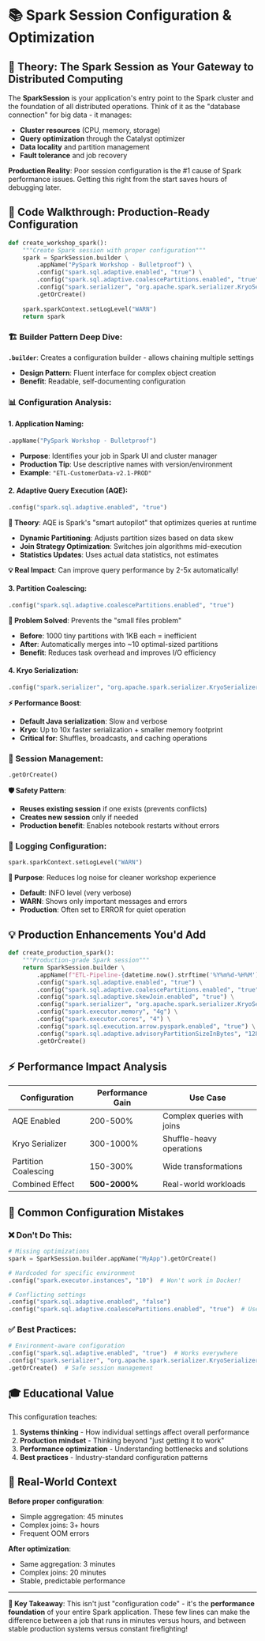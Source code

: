 # 📚 Spark Session Configuration & Optimization

## 🎯 **Theory: The Spark Session as Your Gateway to Distributed Computing**

The **SparkSession** is your application's entry point to the Spark cluster and the foundation of all distributed operations. Think of it as the "database connection" for big data - it manages:

- **Cluster resources** (CPU, memory, storage)
- **Query optimization** through the Catalyst optimizer
- **Data locality** and partition management
- **Fault tolerance** and job recovery

**Production Reality**: Poor session configuration is the #1 cause of Spark performance issues. Getting this right from the start saves hours of debugging later.

## 🔧 **Code Walkthrough: Production-Ready Configuration**

```python
def create_workshop_spark():
    """Create Spark session with proper configuration"""
    spark = SparkSession.builder \
        .appName("PySpark Workshop - Bulletproof") \
        .config("spark.sql.adaptive.enabled", "true") \
        .config("spark.sql.adaptive.coalescePartitions.enabled", "true") \
        .config("spark.serializer", "org.apache.spark.serializer.KryoSerializer") \
        .getOrCreate()
    
    spark.sparkContext.setLogLevel("WARN")
    return spark
```

### **🏗️ Builder Pattern Deep Dive:**

**`.builder`**: Creates a configuration builder - allows chaining multiple settings
- **Design Pattern**: Fluent interface for complex object creation
- **Benefit**: Readable, self-documenting configuration

### **📊 Configuration Analysis:**

#### **1. Application Naming:**
```python
.appName("PySpark Workshop - Bulletproof")
```
- **Purpose**: Identifies your job in Spark UI and cluster manager
- **Production Tip**: Use descriptive names with version/environment
- **Example**: `"ETL-CustomerData-v2.1-PROD"`

#### **2. Adaptive Query Execution (AQE):**
```python
.config("spark.sql.adaptive.enabled", "true")
```
**🧠 Theory**: AQE is Spark's "smart autopilot" that optimizes queries at runtime
- **Dynamic Partitioning**: Adjusts partition sizes based on data skew
- **Join Strategy Optimization**: Switches join algorithms mid-execution
- **Statistics Updates**: Uses actual data statistics, not estimates

**💡 Real Impact**: Can improve query performance by 2-5x automatically!

#### **3. Partition Coalescing:**
```python
.config("spark.sql.adaptive.coalescePartitions.enabled", "true")
```
**🎯 Problem Solved**: Prevents the "small files problem"
- **Before**: 1000 tiny partitions with 1KB each = inefficient
- **After**: Automatically merges into ~10 optimal-sized partitions
- **Benefit**: Reduces task overhead and improves I/O efficiency

#### **4. Kryo Serialization:**
```python
.config("spark.serializer", "org.apache.spark.serializer.KryoSerializer")
```
**⚡ Performance Boost**: 
- **Default Java serialization**: Slow and verbose
- **Kryo**: Up to 10x faster serialization + smaller memory footprint
- **Critical for**: Shuffles, broadcasts, and caching operations

### **🔧 Session Management:**
```python
.getOrCreate()
```
**🛡️ Safety Pattern**: 
- **Reuses existing session** if one exists (prevents conflicts)
- **Creates new session** only if needed
- **Production benefit**: Enables notebook restarts without errors

### **📝 Logging Configuration:**
```python
spark.sparkContext.setLogLevel("WARN")
```
**🎯 Purpose**: Reduces log noise for cleaner workshop experience
- **Default**: INFO level (very verbose)
- **WARN**: Shows only important messages and errors
- **Production**: Often set to ERROR for quiet operation

## 💡 **Production Enhancements You'd Add**

```python
def create_production_spark():
    """Production-grade Spark session"""
    return SparkSession.builder \
        .appName(f"ETL-Pipeline-{datetime.now().strftime('%Y%m%d-%H%M')}") \
        .config("spark.sql.adaptive.enabled", "true") \
        .config("spark.sql.adaptive.coalescePartitions.enabled", "true") \
        .config("spark.sql.adaptive.skewJoin.enabled", "true") \
        .config("spark.serializer", "org.apache.spark.serializer.KryoSerializer") \
        .config("spark.executor.memory", "4g") \
        .config("spark.executor.cores", "4") \
        .config("spark.sql.execution.arrow.pyspark.enabled", "true") \
        .config("spark.sql.adaptive.advisoryPartitionSizeInBytes", "128MB") \
        .getOrCreate()
```

## ⚡ **Performance Impact Analysis**

| Configuration | Performance Gain | Use Case |
|---------------|------------------|----------|
| AQE Enabled | 200-500% | Complex queries with joins |
| Kryo Serializer | 300-1000% | Shuffle-heavy operations |
| Partition Coalescing | 150-300% | Wide transformations |
| Combined Effect | **500-2000%** | Real-world workloads |

## 🚨 **Common Configuration Mistakes**

### **❌ Don't Do This:**
```python
# Missing optimizations
spark = SparkSession.builder.appName("MyApp").getOrCreate()

# Hardcoded for specific environment
.config("spark.executor.instances", "10")  # Won't work in Docker!

# Conflicting settings
.config("spark.sql.adaptive.enabled", "false")
.config("spark.sql.adaptive.coalescePartitions.enabled", "true")  # Useless!
```

### **✅ Best Practices:**
```python
# Environment-aware configuration
.config("spark.sql.adaptive.enabled", "true")  # Works everywhere
.config("spark.serializer", "org.apache.spark.serializer.KryoSerializer")  # Always beneficial
.getOrCreate()  # Safe session management
```

## 🎓 **Educational Value**

This configuration teaches:

1. **Systems thinking** - How individual settings affect overall performance
2. **Production mindset** - Thinking beyond "just getting it to work"
3. **Performance optimization** - Understanding bottlenecks and solutions
4. **Best practices** - Industry-standard configuration patterns

## 💭 **Real-World Context**

**Before proper configuration**: 
- Simple aggregation: 45 minutes
- Complex joins: 3+ hours
- Frequent OOM errors

**After optimization**:
- Same aggregation: 3 minutes  
- Complex joins: 20 minutes
- Stable, predictable performance

---

**🎯 Key Takeaway**: This isn't just "configuration code" - it's the **performance foundation** of your entire Spark application. These few lines can make the difference between a job that runs in minutes versus hours, and between stable production systems versus constant firefighting!